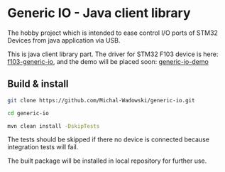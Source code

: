 # Generic IO - Java client library

The hobby project which is intended to ease control I/O ports of STM32 Devices from java application via USB.

This is java client library part. The driver for STM32 F103 device is here: [f103-generic-io](https://github.com/Michal-Wadowski/f103-generic-io),
and the demo will be placed soon: [generic-io-demo](https://github.com/Michal-Wadowski/generic-io-demo)

## Build & install

```bash
git clone https://github.com/Michal-Wadowski/generic-io.git

cd generic-io

mvn clean install -DskipTests
```
The tests should be skipped if there no device is connected because integration tests will fail.

The built package will be installed in local repository for further use.
